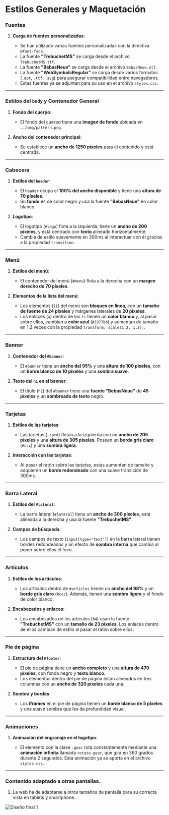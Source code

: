 # Estilos Generales y Maquetación

### Fuentes

1. **Carga de fuentes personalizadas**:

   - Se han utilizado varias fuentes personalizadas con la directiva `@font-face`.
   - La fuente **"TrebuchetMS"** se carga desde el archivo `TrebuchetMS.ttf`.
   - La fuente **"BebasNeue"** se carga desde el archivo `BebasNeue.otf`.
   - La fuente **"WebSymbolsRegular"** se carga desde varios formatos (`.eot`, `.ttf`, `.svg`) para asegurar compatibilidad entre navegadores.
   - Estas fuentes ya se adjuntan para su uso en el archivo `styles.css`.

---

### Estilos del `body` y Contenedor General

1. **Fondo del cuerpo**:

   - El fondo del cuerpo tiene una **imagen de fondo** ubicada en `../img/pattern.png`.

2. **Ancho del contenedor principal**:

   - Se establece un **ancho de 1250 píxeles** para el contenido y está centrada.

---

### Cabecera

1. **Estilos del `header`**:

   - El `header` ocupa el **100% del ancho disponible** y tiene una **altura de 70 píxeles**.
   - Su **fondo** es de color negro y usa la fuente **"BebasNeue"** en color blanco.

2. **Logotipo**:

   - El logotipo (`#logo`) flota a la izquierda, tiene un **ancho de 200 píxeles**, y está centrado con **texto** alineado horizontalmente.
   - Cambia de estilo suavemente en 300ms al interactuar con él gracias a la propiedad `transition`.

---

### Menú

1. **Estilos del menú**:

   - El contenedor del menú (`#menu`) flota a la derecha con un **margen derecho de 70 píxeles**.

2. **Elementos de la lista del menú**:

   - Los elementos (`li`) del menú son **bloques en línea**, con un **tamaño de fuente de 24 píxeles** y márgenes laterales de **20 píxeles**.
   - Los enlaces (`a`) dentro de los `li` tienen un **color blanco** y, al pasar sobre ellos, cambian a **color azul** (`#3377bb`) y aumentan de tamaño en 1.2 veces con la propiedad `transform: scale(1.2, 1.2);`.

---

### Banner

1. **Contenedor del `#banner`**:

   - El `#banner` tiene un **ancho del 95%** y una **altura de 100 píxeles**, con un **borde blanco de 10 píxeles** y una **sombra suave**.

2. **Texto del `h1` en el banner**:

   - El título (`h1`) del `#banner` tiene una **fuente "BebasNeue"** de **45 píxeles** y un **sombreado de texto** negro.

---

### Tarjetas

1. **Estilos de las tarjetas**:

   - Las tarjetas (`.card`) flotan a la izquierda con un **ancho de 205 píxeles** y una **altura de 305 píxeles**. Poseen un **borde gris claro** (`#ccc`) y una **sombra ligera**.

2. **Interacción con las tarjetas**:

   - Al pasar el ratón sobre las tarjetas, estas aumentan de tamaño y adquieren un **borde redondeado** con una suave transición de 300ms.

---

### Barra Lateral

1. **Estilos del `#lateral`**:

   - La barra lateral (`#lateral`) tiene un **ancho de 300 píxeles**, está alineada a la derecha y usa la fuente **"TrebuchetMS"**.

2. **Campos de búsqueda**:

   - Los campos de texto (`input[type="text"]`) en la barra lateral tienen bordes redondeados y un efecto de **sombra interna** que cambia al poner sobre ellos el foco.

---

### Artículos

1. **Estilos de los artículos**:

   - Los artículos dentro de `#articles` tienen un **ancho del 98%** y un **borde gris claro** (`#ccc`). Además, tienen una **sombra ligera** y el fondo de color blanco.

2. **Encabezados y enlaces**:

   - Los encabezados de los artículos (`h4`) usan la fuente **"TrebuchetMS"** con un **tamaño de 23 píxeles**. Los enlaces dentro de ellos cambian de estilo al pasar el ratón sobre ellos.

---

### Pie de página

1. **Estructura del `#footer`**:

   - El pie de página tiene un **ancho completo** y una **altura de 470 píxeles**, con fondo negro y **texto blanco**.
   - Los elementos dentro del pie de página están alineados en tres columnas con un **ancho de 320 píxeles** cada una.

2. **Sombra y bordes**:

   - Los **iframes** en el pie de página tienen un **borde blanco de 5 píxeles** y una suave sombra que les da profundidad visual.

---

### Animaciones

1. **Animación del engranaje en el logotipo**:

   - El elemento con la clase `.gear` rota constantemente mediante una **animación infinita** llamada `rotate-gear`, que gira en 360 grados durante 2 segundos. Esta animación ya se aporta en el archivo `styles.css`.

---

### Contenido adaptado a otras pantallas.

1. La web ha de adaptarse a otros tamaños de pantalla para su correcta vista en tablets y smartphone.

![Diseño final 1](../img/diseño1.png)
